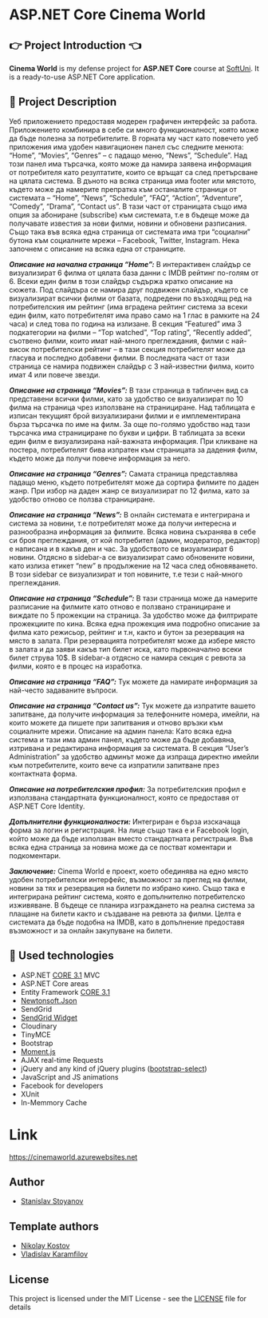 # ASP.NET Core Cinema World
## :point_right: Project Introduction :point_left:

**Cinema World** is my defense project for **ASP.NET Core** course at [SoftUni](https://softuni.bg/trainings/2796/asp-net-core-february-2020). It is a ready-to-use ASP.NET Core application.

## :pencil: Project Description
Уеб приложението предоставя модерен графичен интерфейс за работа. Приложението комбинира в себе си много функционалност, която може да бъде полезна за потребителите. В горната му част като повечето уеб приложения има удобен навигационен панел със следните менюта: “Home”, “Movies”, “Genres” – с падащо меню, “News”, “Schedule”. Над този панел има търсачка, която може да намира заявена информация от потребителя като резултатите, които се връщат са след претърсване на цялата система. В дъното на всяка страница има footer или мястото, където може да намерите препратка към останалите страници от системата – “Home”, “News”, “Schedule”, “FAQ”, “Action”, “Adventure”, “Comedy”, “Drama”, “Contact us”. В тази част от страницата също има опция за абониране (subscribe) към системата, т.е в бъдеще може да получавате известия за нови филми, новини и обновени разписания. Също така във всяка една страница от системата има три “социални” бутона към социалните мрежи – Facebook, Twitter, Instagram. Нека започнем с описание на всяка една от страниците.

**_Описание на начална страница “Home”:_**
В интерактивен слайдър се визуализират 6 филма от цялата база данни с IMDB рейтинг по-голям от 6. Всеки един филм в този слайдър съдържа кратко описание на сюжета. Под слайдъра се намира друг подвижен слайдър, където се визуализират всички филми от базата, подредени по възходящ ред на потребителския им рейтинг (има вградена рейтинг система за всеки един филм, като потребителят има право само на 1 глас в рамките на 24 часа) и след това по година на излизане. В секция “Featured” има 3 подкатегории на филми – “Top watched”, “Top rating”, “Recently added”, съотвено филми, които имат най-много преглеждания, филми с най-висок потребителски рейтинг – в тази секция потребителят може да гласува и последно добавени филми. В последната част от тази страница се намира подвижен слайдър с 3 най-известни филма, които имат 4 или повече звезди.

**_Описание на страница “Movies”:_**
В тази страница в табличен вид са представени всички филми, като за удобство се визуализират по 10 филма на страница чрез използване на странициране. Над таблицата е изписан текущият брой визуализирани филми и е имплементирана бърза търсачка по име на филм. За още по-голямо удобство над тази търсачка има странициране по букви и цифри. В таблицата за всеки един филм е визуализирана най-важната информация. При кликване на постера, потребителят бива изпратен към страницата за дадения филм, където може да получи повече информация за него.

**_Описание на страница “Genres”:_**
Самата страница представлява падащо меню, където потребителят може да сортира филмите по даден жанр. При избор на даден жанр се визуализират по 12 филма, като за удобство отново се ползва странициране.

**_Описание на страница “News”:_**
В онлайн системата е интегрирана и система за новини, т.е потребителят може да получи интересна и разнообразна информация за филмите. Всяка новина съхранява в себе си броя преглеждания, от кой потребител (админ, модератор, редактор) е написана и в какъв ден и час. За удобството се визуализират 6 новини. Отдясно в sidebar-а се визуализират само обновените новини, като излиза етикет “new” в продължение на 12 часа след обновяването. В този sidebar се визуализират и топ новините, т.е тези с най-много преглеждания.

**_Описание на страница “Schedule”:_**
В тази страница може да намерите разписание на филмите като отново е ползвано странициране и виждате по 5 прожекции на страница. За удобство може да филтрирате прожекциите по кина. Всяка една прожекция има подробно описание за филма като режисьор, рейтинг и т.н, както и бутон за резервация на място в залата. При резервацията потребителят може да избере място в залата и да заяви какъв тип билет иска, като първоначално всеки билет струва 10$. В sidebar-а отдясно се намира секция с ревюта за филми, която е в процес на изработка.

**_Описание на страница “FAQ”:_**
Тук можете да намирате информация за най-често задаваните въпроси.

**_Описание на страница “Contact us”:_**
Тук можете да изпратите вашето запитване, да получите информация за телефонните номера, имейли, на които можете да пишете при запитвания и отново връзки към социалните мрежи.
Описание на админ панела:
Като всяка една система и тази има админ панел, където може да бъде добавяна, изтривана и редактирана информация за системата. В секция “User’s Administration” за удобство админът може да изпраща директно имейли към потребителите, които вече са изпратили запитване през контактната форма.

**_Описание на потребителския профил:_**
За потребителския профил е използвана стандартната функционалност, която се предоставя от ASP.NET Core Identity.

**_Допълнителни функционалности:_**
Интегриран е бърза изскачаща форма за логин и регистрация. На лице също така е и Facebook login, който може да бъде използван вместо стандартната регистрация. Във всяка една страница за новина може да се постват коментари и подкоментари.

**_Заключение:_**
Cinema World е проект, което обединява на едно място удобен потребителски интерфейс, възможност за преглед на филми, новини за тях и резервация на билети по избрано кино. Също така е интегрирана рейтинг система, която е допълнително потребителско изживяване. В бъдеще се планира изграждането на реална система за плащане на билети както и създаване на ревюта за филми. Целта е системата да бъде подобна на IMDB, като в допълнение предоставя възможност и за онлайн закупуване на билети.

## :hammer: Used technologies
- ASP.NET [CORE 3.1](https://dotnet.microsoft.com/download/dotnet-core/3.1 "CORE 3.1") MVC
- ASP.NET Core areas
- Entity Framework [CORE 3.1](https://docs.microsoft.com/en-us/ef/core/ "CORE 3.1")
- [Newtonsoft.Json](https://www.nuget.org/packages/Newtonsoft.Json/ "Newtonsoft.Json")
- SendGrid
- [SendGrid Widget](https://sgwidget.com/ "SendGrid Widget")
- Cloudinary
- TinyMCE
- Bootstrap
- [Moment.js](https://www.nuget.org/packages/Moment.js/ "Moment.js")
- AJAX real-time Requests
- jQuery and any kind of jQuery plugins ([bootstrap-select](https://developer.snapappointments.com/bootstrap-select/ "bootstrap-select"))
- JavaScript and JS animations
- Facebook for developers
- XUnit
- In-Memmory Cache

# Link
https://cinemaworld.azurewebsites.net

## Author

- [Stanislav Stoyanov](https://github.com/stanislavstoyanov99)

## Template authors

- [Nikolay Kostov](https://github.com/NikolayIT)
- [Vladislav Karamfilov](https://github.com/vladislav-karamfilov)

## License

This project is licensed under the MIT License - see the [LICENSE](LICENSE) file for details

